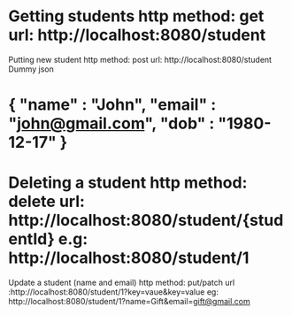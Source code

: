 Getting students
http method: get
url: http://localhost:8080/student
=======================
Putting new student
http method: post
url: http://localhost:8080/student
Dummy json 

{
"name" : "John",
"email" : "john@gmail.com",
"dob" : "1980-12-17"
}
=======================
Deleting a student
http method: delete
url: http://localhost:8080/student/{studentId}
e.g: http://localhost:8080/student/1
=======================
Update a student (name and email)
http method: put/patch
url :http://localhost:8080/student/1?key=vaue&key=value
eg: http://localhost:8080/student/1?name=Gift&email=gift@gmail.com